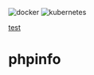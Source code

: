 ![docker](https://github.com/openshift-academia-online/phpinfo/workflows/docker/badge.svg?branch=dev)
![kubernetes](https://github.com/openshift-academia-online/phpinfo/workflows/kubernetes/badge.svg?branch=dev)

[test](etc/kubernetes/phpinfo.yaml)

# phpinfo

